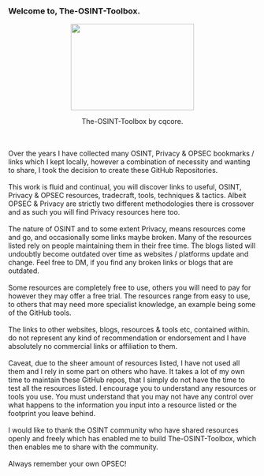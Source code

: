 ### Welcome to, The-OSINT-Toolbox.
<p align="center">
  <img width="250" height="175" src="https://www.cqcore.uk/wp-content/uploads/2024/06/Screenshot-2024-06-13-122030.png">
</p>
<p align="center">The-OSINT-Toolbox by cqcore.</p>
<br></br>
Over the years I have collected many OSINT, Privacy & OPSEC bookmarks / links which I kept locally, however a combination of necessity and wanting to share, I took the decision to create these GitHub Repositories.
<br></br>
This work is fluid and continual, you will discover links to useful, OSINT, Privacy & OPSEC resources, tradecraft, tools, techniques & tactics. Albeit OPSEC & Privacy are strictly two different methodologies there is crossover and as such you will find Privacy resources here too. 
<br></br>
The nature of OSINT and to some extent Privacy, means resources come and go, and occasionally  some links maybe broken. Many of the resources listed rely on people maintaining them in their free time. The blogs listed will undoubtly become outdated over time as websites / platforms update and change. Feel free to DM, if you find any broken links or blogs that are outdated.
<br></br>
Some resources are completely free to use, others you will need to pay for however they may offer a free trial. The resources range from easy to use, to others that may need more specialist knowledge, an example being some of the GitHub tools.  
<br></br>
The links to other websites, blogs, resources & tools etc, contained within. do not represent any kind of recommendation or endorsement and I have absolutely no commercial links or affiliation to them.
<br></br>
Caveat, due to the sheer amount of resources listed, I have not used all them and I rely in some part on others who have. It takes a lot of my own time to maintain these GitHub repos, that I simply do not have the time to test all the resources listed. I encourage you to understand any resources or tools you use. You must understand that you may not have any control over what happens to the information you input into a resource listed or the footprint you leave behind. 
<br></br>
I would like to thank the OSINT community who have shared resources openly and freely which has enabled me to build The-OSINT-Toolbox, which then enables me to share with the community. 
<br></br>
Always remember your own OPSEC!
<br></br>
<!--
**cqcore/cqcore** is a ✨ _special_ ✨ repository because its `README.md` (this file) appears on your GitHub profile.

Here are some ideas to get you started:

- 🔭 I’m currently working on ...
- 🌱 I’m currently learning ...
- 👯 I’m looking to collaborate on ...
- 🤔 I’m looking for help with ...
- 💬 Ask me about ...
- 📫 How to reach me: ...
- 😄 Pronouns: ...
- ⚡ Fun fact: ...
-->
